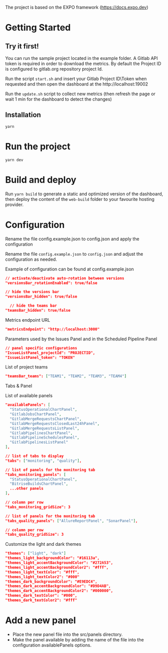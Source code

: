 The project is based on the EXPO framework (https://docs.expo.dev)

# Getting Started

## Try it first!

You can run the sample project located in the example folder.
A Gitlab API token is required in order to download the metrics.
By default the Project ID is configured to gitlab.org repository project Id.

Run the script `start.sh` and insert your Gitlab Project ID\Token when requested and then open the dashboard at the http://localhost:19002

Run the `update.sh` script to collect new metrics (then refresh the page or wait 1 min for the dashboard to detect the changes)

## Installation

`yarn`

# Run the project

`yarn dev`

# Build and deploy

Run `yarn build` to generate a static and optimized version of the dashboard, then deploy the content of the `web-build` folder to your favourite hosting provider.

# Configuration

Rename the file config.example.json to config.json and apply the configuration

Rename the file `config.example.json` to `config.json` and adjust the configuration as needed.

Example of configuration can be found at config.example.json

```json
// activate/deactivate auto-rotation between versions
"versionsBar_rotationEnabled": true/false

// hide the versions bar
"versionsBar_hidden": true/false

```

```json
  // hide the teams bar
"teamsBar_hidden": true/false
```

Metrics endpoint URL

```json
"metricsEndpoint": "http://localhost:3000"
```

Parameters used by the Issues Panel and in the Scheduled Pipeline Panel

```json
// panel specific configurations
"IssueListPanel_projectId": "PROJECTID",
"IssueListPanel_token": "TOKEN"
```

List of project teams

```json
"teamsBar_teams": ["TEAM1", "TEAM2", "TEAM3", "TEAM4"]
```

Tabs & Panel

List of available panels

```json
"availablePanels": [
  "StatusOperationalChartPanel",
  "GitlabJobsChartPanel",
  "GitlabMergeRequestsChartPanel",
  "GitlabMergeRequestsClosedLast24hPanel",
  "GitlabMergeRequestsListPanel",
  "GitlabPipelinesChartPanel",
  "GitlabPipelineSchedulesPanel",
  "GitlabPipelinesListPanel"
],
```

```json
// list of tabs to display
"tabs": ["monitoring", "quality"],

// list of panels for the monitoring tab
"tabs_monitoring_panels": [
  "StatusOperationalChartPanel",
  "BitriseBuildsChartPanel",
  ...other panels
],

// column per row
"tabs_monitoring_gridSize": 3

// list of panels for the monitoring tab
"tabs_quality_panels": ["AllureReportPanel", "SonarPanel"],

// column per row
"tabs_quality_gridSize": 3
```

Customize the light and dark themes

```json
"themes": ["light", "dark"]
"themes_light_backgroundColor": "#16113a",
"themes_light_accentBackgroundColor": "#272A53",
"themes_light_accentBackgroundColor2": "#fff",
"themes_light_textColor": "#fff",
"themes_light_textColor2": "#000"
"themes_dark_backgroundColor": "#E9EDC4",
"themes_dark_accentBackgroundColor": "#D9D4AB",
"themes_dark_accentBackgroundColor2": "#000000",
"themes_dark_textColor": "#000",
"themes_dark_textColor2": "#fff"
```

# Add a new panel

- Place the new panel file into the src/panels directory.
- Make the panel available by adding the name of the file into the configuration availablePanels options.
